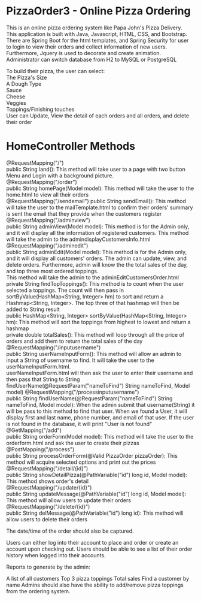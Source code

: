 # PizzaOrder3 - Online Pizza Ordering
  This is an online pizza ordering system like Papa John's Pizza Delivery. <br>
  This application is built with Java, Javascript, HTML, CSS, and Bootstrap. <br>
  There are Spring Boot for the html templates, and Spring Security for user to login to view their orders and collect information of new users. <br>
  Furthermore, Jquery is used to decorate and create animation.<br>
  Administrator can switch database from H2 to MySQL or PostgreSQL<br>

To build their pizza, the user can select:<br>
The Pizza's Size<br>
A Dough Type<br>
Sauce<br>
Cheese<br>
Veggies<br>
Toppings/Finishing touches<br>
User can Update, View the detail of each orders and all orders, and delete their order<br>

# HomeController Methods
 @RequestMapping("/")<br>
 public String land(): This method will take user to a page with two button Menu and Login with a background picture.<br>
 @RequestMapping("/order")<br>
 public String homePage(Model model): This method will take the user to the home.html to view all their orders<br>
 @RequestMapping("/sendemail")
 public String sendEmail(): This method will take the user to the mailTemplate.html to confirm their orders' summary is sent the email that they provide when the customers register<br>
 @RequestMapping("/adminview")<br>
 public String adminView(Model model): This method is for the Admin only, and it will display all the information of registered customers. This method will take the admin to the admindisplayCustomersInfo.html<br>
 @RequestMapping("/adminedit")<br>
 public String adminEdit(Model model): This method is for the Admin only, and it will display all customers' orders. The admin can update, view, and delete orders. Furthermore, admin will know the the total sales of the day, and top three most ordered toppings.<br>
 This method will take the admin to the adminEditCustomersOrder.html<br>
 private String findTopToppings(): This method is to count when the user selected a toppings. The count will then pass in sortByValue(HashMap<String, Integer> hm) to sort and return a Hashmap<String, Integer>. The top three of that hashmap will then be added to String result<br>
 public HashMap<String, Integer> sortByValue(HashMap<String, Integer> hm): This method will sort the toppings from highest to lowest and return a hashmap<br>
 private double totalSales(): This method will loop through all the price of orders and add them to return the total sales of the day<br>
@RequestMapping("/inputusername")<br>
public String userNameInputForm(): This method will allow an admin to input a String of username to find. It will take the user to the userNameInputForm.html.<br>
userNameInputForm.html will then ask the user to enter their username and then pass that String to String findUserName(@RequestParam("nameToFind") String nameToFind, Model model) 
@RequestMapping("/processinputusername")<br>
public String findUserName(@RequestParam("nameToFind") String nameToFind, Model model): When the admin submit that username(String) it will be pass to this method to find that user. When we found a User, it will display first and last name, phone number, and email of that user. If the user is not found in the database, it will print "User is not found"<br>
    @GetMapping("/add")<br>
    public String orderForm(Model model): This method will take the user to the orderform.html and ask the user to create their pizzas<br>
    @PostMapping("/process")<br>
    public String processOrderForm(@Valid PizzaOrder pizzaOrder): This method will acquire selected options and print out the prices<br>
    @RequestMapping("/detail/{id}")<br>
    public String showDetailPizza(@PathVariable("id") long id, Model model): This method shows order's detail<br>
    @RequestMapping("/update/{id}")<br>
    public String updateMessage(@PathVariable("id") long id, Model model): This method will allow users to update their orders<br>
    @RequestMapping("/delete/{id}")<br>
    public String delMessage(@PathVariable("id") long id): This method will allow users to delete their orders<br>
        
The date/time of the order should also be captured.

Users can either log into their account to place and order or create an account upon checking out. Users should be able to see a list of their order history when logged into their accounts.

Reports to generate by the admin:

A list of all customers
Top 3 pizza toppings
Total sales
Find a customer by name
Admins should also have the ability to add/remove pizza toppings from the ordering system.
